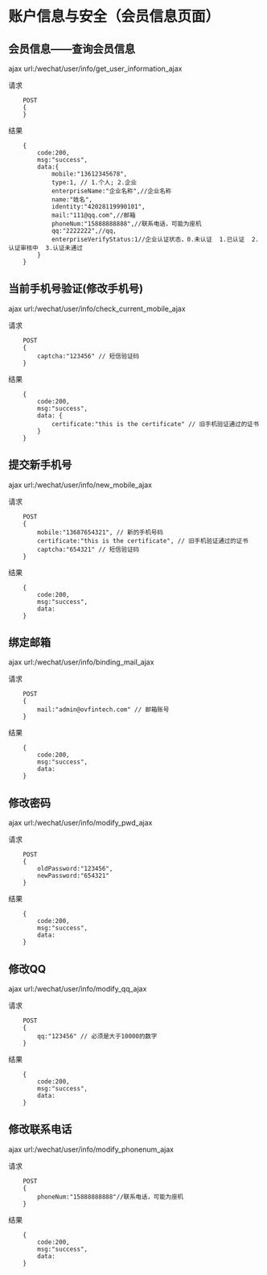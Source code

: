# 账户信息与安全（会员信息页面）


## 会员信息——查询会员信息

ajax url:/wechat/user/info/get_user_information_ajax

请求

```
    POST
    {
    }
```

结果

```
    {
        code:200,
        msg:"success",
        data:{
            mobile:"13612345678",
            type:1, // 1.个人; 2.企业
            enterpriseName:"企业名称",//企业名称
            name:"姓名",
            identity:"42028119990101",
            mail:"111@qq.com",//邮箱
            phoneNum:"15888888888",//联系电话，可能为座机
            qq:"2222222",//qq,
            enterpriseVerifyStatus:1//企业认证状态，0.未认证  1.已认证  2.认证审核中  3.认证未通过
        }
    }
```


## 当前手机号验证(修改手机号)

ajax url:/wechat/user/info/check_current_mobile_ajax

请求

```
	POST
	{
		captcha:"123456" // 短信验证码
	}
```

结果

```
    {
        code:200,
        msg:"success",
        data: {
            certificate:"this is the certificate" // 旧手机验证通过的证书
        }
    }
```			



## 提交新手机号

ajax url:/wechat/user/info/new_mobile_ajax

请求

```
	POST
	{
        mobile:"13687654321", // 新的手机号码
        certificate:"this is the certificate", // 旧手机验证通过的证书
		captcha:"654321" // 短信验证码
	}
```

结果

```
    {
        code:200,
        msg:"success",
        data:
    }
```		



## 绑定邮箱

ajax url:/wechat/user/info/binding_mail_ajax

请求

```
	POST
	{
        mail:"admin@ovfintech.com" // 邮箱账号
	}
```

结果

```
    {
        code:200,
        msg:"success",
        data:
    }
```		



## 修改密码

ajax url:/wechat/user/info/modify_pwd_ajax

请求

```
	POST
	{
        oldPassword:"123456",
        newPassword:"654321"
	}
```

结果

```
    {
        code:200,
        msg:"success",
        data:
    }
```		



## 修改QQ

ajax url:/wechat/user/info/modify_qq_ajax

请求

```
	POST
	{
        qq:"123456" // 必须是大于10000的数字
	}
```

结果

```
    {
        code:200,
        msg:"success",
        data:
    }
```		


## 修改联系电话

ajax url:/wechat/user/info/modify_phonenum_ajax

请求

```
	POST
	{
        phoneNum:"15888888888"//联系电话，可能为座机
	}
```

结果

```
    {
        code:200,
        msg:"success",
        data:
    }
```	